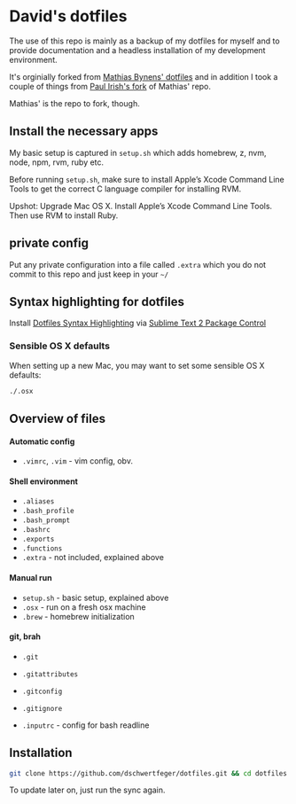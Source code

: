 # David's dotfiles

The use of this repo is mainly as a backup of my dotfiles for myself and to provide documentation and a headless installation of my development environment.

It's orginially forked from [Mathias Bynens' dotfiles](https://github.com/mathiasbynens/dotfiles/) and in addition I took a couple of things from [Paul Irish's fork](https://github.com/paulirish/dotfiles/) of Mathias' repo.

Mathias' is the repo to fork, though. 

## Install the necessary apps

My basic setup is captured in `setup.sh` which adds homebrew, z, nvm, node, npm, rvm, ruby etc.

Before running `setup.sh`, make sure to install Apple’s Xcode Command Line Tools to get the correct C language compiler for installing RVM.

Upshot: Upgrade Mac OS X. Install Apple’s Xcode Command Line Tools. Then use RVM to install Ruby.

## private config

Put any private configuration into a file called `.extra` which you do not commit to this repo and just keep in your `~/`

## Syntax highlighting for dotfiles

Install [Dotfiles Syntax Highlighting](https://github.com/mattbanks/dotfiles-syntax-highlighting-st2) via [Sublime Text 2 Package Control](http://wbond.net/sublime_packages/package_control)


### Sensible OS X defaults

When setting up a new Mac, you may want to set some sensible OS X defaults:

```bash
./.osx
```

<!-- ## Similar projects

I recommend getting a [`.jshintrc`](https://github.com/jshint/node-jshint/blob/master/.jshintrc) and [`.editorconfig`](http://editorconfig.org/) defined for all your projects.
 -->

## Overview of files

####  Automatic config
<!-- * `.ackrc` - for ack (better than grep) -->
* `.vimrc`, `.vim` - vim config, obv.

#### Shell environment
* `.aliases`
* `.bash_profile`
* `.bash_prompt`
* `.bashrc`
* `.exports`
* `.functions`
* `.extra` - not included, explained above

#### Manual run
* `setup.sh` - basic setup, explained above
* `.osx` - run on a fresh osx machine
* `.brew` - homebrew initialization

#### git, brah
* `.git`
* `.gitattributes`
* `.gitconfig`
* `.gitignore`

* `.inputrc` - config for bash readline


## Installation

```bash
git clone https://github.com/dschwertfeger/dotfiles.git && cd dotfiles && ./sync.sh
```

To update later on, just run the sync again.